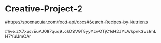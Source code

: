 # Creative-Project-2

#https://spoonacular.com/food-api/docs#Search-Recipes-by-Nutrients


#live_zX7xusyEuAJ0B7quq9JckDSV9T5yyYzwGTjC1eH2JYLWkpnk3wsImLH7YuIJmOAr
